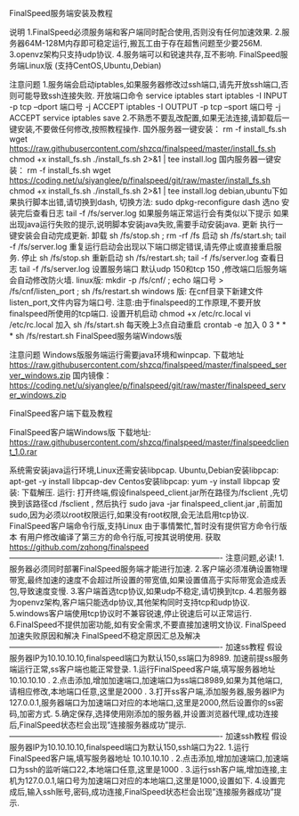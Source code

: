 FinalSpeed服务端安装及教程

说明
1.FinalSpeed必须服务端和客户端同时配合使用,否则没有任何加速效果.
2.服务器64M-128M内存即可稳定运行,搬瓦工由于存在超售问题至少要256M.
3.openvz架构只支持udp协议.
4.服务端可以和锐速共存,互不影响.
 FinalSpeed服务端Linux版 (支持CentOS,Ubuntu,Debian)

注意问题
1.服务端会启动iptables,如果服务器修改过ssh端口,请先开放ssh端口,否则可能导致ssh连接失败.
开放端口命令
service iptables start
iptables -I INPUT -p tcp –dport 端口号 -j ACCEPT
iptables -I OUTPUT -p tcp –sport 端口号 -j ACCEPT
service iptables save
2.不熟悉不要乱改配置,如果无法连接,请卸载后一键安装,不要做任何修改,按照教程操作.
国外服务器一键安装：
rm -f install_fs.sh
wget https://raw.githubusercontent.com/shzcq/finalspeed/master/install_fs.sh
chmod +x install_fs.sh
./install_fs.sh 2>&1 | tee install.log
国内服务器一键安装：
rm -f install_fs.sh
wget https://coding.net/u/siyanglee/p/finalspeed/git/raw/master/install_fs.sh
chmod +x install_fs.sh
./install_fs.sh 2>&1 | tee install.log
debian,ubuntu下如果执行脚本出错,请切换到dash,
切换方法: sudo dpkg-reconfigure dash 选no
安装完后查看日志
tail -f /fs/server.log
如果服务端正常运行会有类似以下提示
如果出现java运行失败的提示,说明脚本安装java失败,需要手动安装java.
更新
执行一键安装会自动完成更新.
卸载
sh /fs/stop.sh ; rm -rf /fs
启动
sh /fs/start.sh; tail -f /fs/server.log
重复运行启动会出现以下端口绑定错误,请先停止或直接重启服务.
停止
sh /fs/stop.sh
重新启动
sh /fs/restart.sh; tail -f /fs/server.log
查看日志
tail -f /fs/server.log
设置服务端口
默认udp 150和tcp 150 ,修改端口后服务端会自动修改防火墙.
linux版: mkdir -p /fs/cnf/ ; echo 端口号 > /fs/cnf/listen_port ; sh /fs/restart.sh
windows 版: 在cnf目录下新建文件listen_port,文件内容为端口号.
注意:由于finalspeed的工作原理,不要开放finalspeed所使用的tcp端口.
设置开机启动
chmod +x /etc/rc.local
vi /etc/rc.local
加入
sh /fs/start.sh
每天晚上3点自动重启
crontab -e
加入
0 3 * * * sh /fs/restart.sh
FinalSpeed服务端Windows版

注意问题
Windows版服务端运行需要java环境和winpcap.
下载地址
https://raw.githubusercontent.com/shzcq/finalspeed/master/finalspeed_server_windows.zip
国内镜像：
https://coding.net/u/siyanglee/p/finalspeed/git/raw/master/finalspeed_server_windows.zip
 
FinalSpeed客户端下载及教程


FinalSpeed客户端Windows版
下载地址:
https://raw.githubusercontent.com/shzcq/finalspeed/master/finalspeedclient_1.0.rar

系统需安装java运行环境,Linux还需安装libpcap.
Ubuntu,Debian安装libpcap: apt-get -y install libpcap-dev
Centos安装libpcap: yum -y install libpcap
安装:
下载解压.
运行:
打开终端,假设finalspeed_client.jar所在路径为/fsclient ,先切换到该路径cd /fsclient ,
然后执行 sudo java -jar finalspeed_client.jar ,前面加sudo,因为必须以root权限运行,如果没有root权限,会无法启用tcp协议.
FinalSpeed客户端命令行版,支持Linux
由于事情繁忙,暂时没有提供官方命令行版本
有用户修改编译了第三方的命令行版,可按其说明使用.
获取 https://github.com/zqhong/finalspeed
———————————————————————————-
注意问题,必读!
1.服务器必须同时部署FinalSpeed服务端才能进行加速.
2.客户端必须准确设置物理带宽,最终加速的速度不会超过所设置的带宽值,如果设置值高于实际带宽会造成丢包,导致速度变慢.
3.客户端首选tcp协议,如果udp不稳定,请切换到tcp.
4.若服务器为openvz架构,客户端只能选dp协议,其他架构同时支持tcp和udp协议.
5.windows客户端使用tcp协议时不兼容锐速,停止锐速后可以正常运行.
6.FinalSpeed不提供加密功能,如有安全需求,不要直接加速明文协议.
FinalSpeed加速失败原因和解决
FinalSpeed不稳定原因汇总及解决
———————————————————————————-
加速ss教程
假设服务器IP为10.10.10.10,finalspeed端口为默认150,ss端口为8989.
加速前提ss服务端运行正常,ss客户端也能正常登录.
1.运行FinalSpeed客户端,填写服务器地址 10.10.10.10 .
2.点击添加,增加加速端口,加速端口为ss端口8989,如果为其他端口,请相应修改,本地端口任意,这里是2000 .
3.打开ss客户端,添加服务器,服务器IP为127.0.0.1,服务器端口为加速端口对应的本地端口,这里是2000,然后设置你的ss密码,加密方式.
5.确定保存,选择使用刚添加的服务器,并设置浏览器代理,成功连接后,FinalSpeed状态栏会出现”连接服务器成功”提示.
———————————————————————————-
加速ssh教程
假设服务器IP为10.10.10.10,finalspeed端口为默认150,ssh端口为22.
1.运行FinalSpeed客户端,填写服务器地址 10.10.10.10 .
2.点击添加,增加加速端口,加速端口为ssh的监听端口22,本地端口任意,这里是1000 .
3.运行ssh客户端,增加连接,主机为127.0.0.1,端口号为加速端口对应的本地端口,这里是1000,设置如下.
4.设置完成后,输入ssh账号,密码,成功连接,FinalSpeed状态栏会出现”连接服务器成功”提示.

